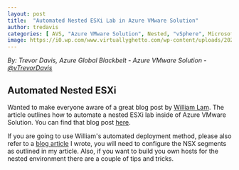 ```yaml
---
layout: post
title:  "Automated Nested ESXi Lab in Azure VMware Solution"
author: tredavis
categories: [ AVS, "Azure VMware Solution", Nested, "vSphere", Microsoft, Azure, Lab]
image: https://i0.wp.com/www.virtuallyghetto.com/wp-content/uploads/2020/10/automated-nested-vsphere-lab-on-vmware-cloud-azure-vmware-solution-1.png
---
```


*By: Trevor Davis, Azure Global Blackbelt - Azure VMware Solution - [@vTrevorDavis](https://twitter.com/vtrevordavis)*

## Automated Nested ESXi

Wanted to make everyone aware of a great blog post by [William Lam](https://twitter.com/lamw).  The article outlines how to automate a nested ESXi lab inside of Azure VMware Solution.  You can find that blog post [here](https://www.virtuallyghetto.com/2020/10/automated-nested-lab-deployment-on-sddc-part-2-azure-vmware-solution.html).

If you are going to use William's automated deployment method, please also refer to a [blog article](https://avs.ms/azure-vmware-solution-nested-esxi/) I wrote, you will need to configure the NSX segments as outlined in my article.  Also, if you want to build you own hosts for the nested environment there are a couple of tips and tricks.
